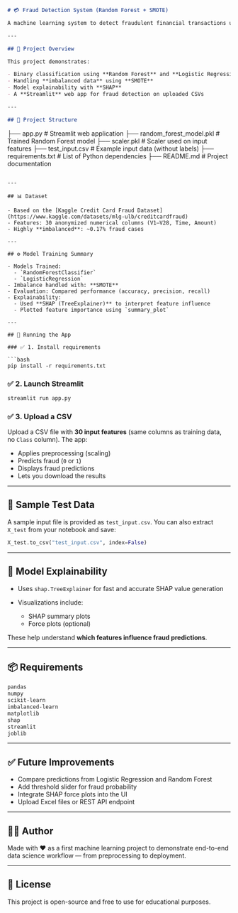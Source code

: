 
```markdown
# 💳 Fraud Detection System (Random Forest + SMOTE)

A machine learning system to detect fraudulent financial transactions using classification techniques, imbalance handling, and SHAP explainability — deployed via Streamlit for interactive fraud flagging.

---

## 📌 Project Overview

This project demonstrates:

- Binary classification using **Random Forest** and **Logistic Regression**
- Handling **imbalanced data** using **SMOTE**
- Model explainability with **SHAP**
- A **Streamlit** web app for fraud detection on uploaded CSVs

---

## 📁 Project Structure

```

├── app.py                   # Streamlit web application
├── random\_forest\_model.pkl  # Trained Random Forest model
├── scaler.pkl               # Scaler used on input features
├── test\_input.csv           # Example input data (without labels)
├── requirements.txt         # List of Python dependencies
├── README.md                # Project documentation

````

---

## 📊 Dataset

- Based on the [Kaggle Credit Card Fraud Dataset](https://www.kaggle.com/datasets/mlg-ulb/creditcardfraud)
- Features: 30 anonymized numerical columns (V1–V28, Time, Amount)
- Highly **imbalanced**: ~0.17% fraud cases

---

## ⚙️ Model Training Summary

- Models Trained:
  - `RandomForestClassifier`
  - `LogisticRegression`
- Imbalance handled with: **SMOTE**
- Evaluation: Compared performance (accuracy, precision, recall)
- Explainability:
  - Used **SHAP (TreeExplainer)** to interpret feature influence
  - Plotted feature importance using `summary_plot`

---

## 🚀 Running the App

### ✅ 1. Install requirements

```bash
pip install -r requirements.txt
````

### ✅ 2. Launch Streamlit

```bash
streamlit run app.py
```

### ✅ 3. Upload a CSV

Upload a CSV file with **30 input features** (same columns as training data, no `Class` column). The app:

* Applies preprocessing (scaling)
* Predicts fraud (`0` or `1`)
* Displays fraud predictions
* Lets you download the results

---

## 🧪 Sample Test Data

A sample input file is provided as `test_input.csv`.
You can also extract `X_test` from your notebook and save:

```python
X_test.to_csv("test_input.csv", index=False)
```

---

## 🧠 Model Explainability

* Uses `shap.TreeExplainer` for fast and accurate SHAP value generation
* Visualizations include:

  * SHAP summary plots
  * Force plots (optional)

These help understand **which features influence fraud predictions**.

---

## 📦 Requirements

```txt
pandas
numpy
scikit-learn
imbalanced-learn
matplotlib
shap
streamlit
joblib
```

---

## ✅ Future Improvements

* Compare predictions from Logistic Regression and Random Forest
* Add threshold slider for fraud probability
* Integrate SHAP force plots into the UI
* Upload Excel files or REST API endpoint

---

## 👨‍💻 Author

Made with ❤️ as a first machine learning project to demonstrate end-to-end data science workflow — from preprocessing to deployment.

---

## 📜 License

This project is open-source and free to use for educational purposes.

```
